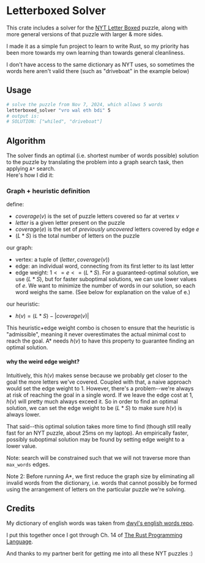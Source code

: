 # Letterboxed Solver

This crate includes a solver for the [NYT Letter Boxed](https://www.nytimes.com/puzzles/letter-boxed) puzzle, along
with more general versions of that puzzle with larger & more sides.

I made it as a simple fun project to learn to write Rust, so
my priority has been more towards my own learning than towards
general cleanliness.

I don't have access to the same dictionary as NYT uses, so sometimes
the words here aren't valid there (such as "driveboat" in the example below)

## Usage
```bash
# solve the puzzle from Nov 7, 2024, which allows 5 words
letterboxed_solver "vro wal eth bdi" 5
# output is:
# SOLUTION: ["whiled", "driveboat"]
```

## Algorithm
The solver finds an optimal (i.e. shortest number of words possible) solution to the puzzle
by translating the problem into a graph search task, then applying `A*` search.  
Here's how I did it:

### Graph + heuristic definition

 define:
 - $coverage(v)$ is the set of puzzle letters covered so far at vertex $v$
 - $letter$ is a given letter present on the puzzle
 - $coverage(e)$ is the set of _previously uncovered_ letters covered by edge $e$
 - $(L*S)$ is the total number of letters on the puzzle

 our graph:
 - vertex: a tuple of $(letter, coverage(v))$
 - edge: an individual word, connecting from its first letter to its last letter
 - edge weight: $1 <= e <= (L*S)$. For a guaranteed-optimal solution, we use $(L*S)$, but for faster suboptimal
   solutions, we can use lower values of $e$. We want to minimize the number of words in our solution,
   so each word weighs the same. (See below for explanation on the value of e.)

 our heuristic:
 - $h(v) = (L*S) - |coverage(v)|$

 This heuristic+edge weight combo is chosen to ensure that the heuristic is "admissible",
 meaning it never overestimates the actual minimal cost to reach the goal.
 A* needs $h(v)$ to have this property to guarantee finding an optimal solution.

 #### why the weird edge weight?
 Intuitively, this $h(v)$ makes sense because we probably get closer to the goal the more letters we've covered.
 Coupled with that, a naive approach would set the edge weight to 1.
 However, there's a problem--we're always at risk of reaching the goal in a single word.
 If we leave the edge cost at 1, $h(v)$ will pretty much always exceed it.
 So in order to find an optimal solution, we can set the edge weight to be $(L*S)$ to make sure $h(v)$ is always lower.

 That said--this optimal solution takes more time to find (though still really fast for an NYT puzzle, about 25ms on 
 my laptop). An empirically faster, possibly suboptimal solution may be found by setting edge weight to a lower value.

 Note: search will be constrained such that we will not traverse more than `max_words` edges.

 Note 2: Before running A*, we first reduce the graph size by eliminating all invalid words from the dictionary, i.e.
 words that cannot possibly be formed using the arrangement of letters on the particular puzzle we're solving.


## Credits
My dictionary of english words was taken from 
[dwyl's english words repo](https://github.com/dwyl/english-words/). 

I put this together once I got through Ch. 14 of 
[The Rust Programming Language](https://doc.rust-lang.org/book/title-page.html).

And thanks to my partner berit for getting me into all these NYT puzzles :)
